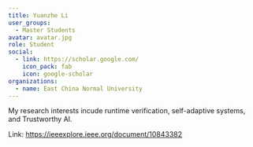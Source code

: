 ```yaml
---
title: Yuanzhe Li
user_groups:
  - Master Students
avatar: avatar.jpg
role: Student
social:
  - link: https://scholar.google.com/
    icon_pack: fab
    icon: google-scholar
organizations:
  - name: East China Normal University
---
```

My research interests incude runtime verification, self-adaptive systems, and Trustworthy AI.

Link: https://ieeexplore.ieee.org/document/10843382

